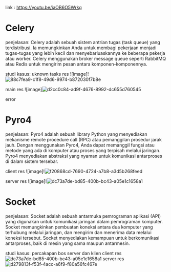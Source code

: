 link : https://youtu.be/iaOB6O5Wrkg


# Celery
penjelasan: Celery adalah sebuah sistem antrian tugas (task queue) yang terdistribusi. Ia memungkinkan Anda untuk membagi pekerjaan menjadi tugas-tugas yang lebih kecil dan menyebarluaskannya ke beberapa pekerja atau worker. Celery menggunakan broker message queue seperti RabbitMQ atau Redis untuk mengirim pesan antara komponen-komponennya.

studi kasus: uknown
tasks res
![image]!![88c7fea9-c1f8-49d6-9974-b872030f7b8e](https://github.com/fajriroq/SISTER_3A/assets/86406309/5f040834-838f-44aa-92d5-c3a52897252b)



main res
![image]![d2cc0c84-ad9f-4676-8992-dc655d760545](https://github.com/fajriroq/SISTER_3A/assets/86406309/1a941ff4-163e-48a0-bb3c-d8543f3fe0d2)


error

# Pyro4
penjelasan: Pyro4 adalah sebuah library Python yang menyediakan mekanisme remote procedure call (RPC) atau pemanggilan prosedur jarak jauh. Dengan menggunakan Pyro4, Anda dapat memanggil fungsi atau metode yang ada di komputer atau proses yang terpisah melalui jaringan. Pyro4 menyediakan abstraksi yang nyaman untuk komunikasi antarproses di dalam sistem tersebar.


client res
![image]!![f20868cd-7690-4724-a7b8-a3d5b268feed](https://github.com/fajriroq/SISTER_3A/assets/86406309/6caf667a-d7ad-4481-bd65-b24fbfd298cf)

server res
![image]!![dc73a7de-bd85-400b-bc43-a05e1c1658a1](https://github.com/fajriroq/SISTER_3A/assets/86406309/24bd603d-2d1b-416d-8d33-f8d4b35b74af)


# Socket
penjelasan: Socket adalah sebuah antarmuka pemrograman aplikasi (API) yang digunakan untuk komunikasi jaringan dalam pemrograman komputer. Socket memungkinkan pembuatan koneksi antara dua komputer yang terhubung melalui jaringan, dan mengirim dan menerima data melalui koneksi tersebut. Socket menyediakan kemampuan untuk berkomunikasi antarproses, baik di mesin yang sama maupun antarmesin.

studi kasus: percakapan bos server dan klien
client res
![dc73a7de-bd85-400b-bc43-a05e1c1658a1](https://github.com/fajriroq/SISTER_3A/assets/86406309/9a514ef9-db36-4f50-80e7-ba9662eb7e5c)
server res
![d279813f-f53f-4acc-a6f9-f80a56fc467e](https://github.com/fajriroq/SISTER_3A/assets/86406309/c19adc9e-2cfc-42fe-8dba-e7a55f798f63)

